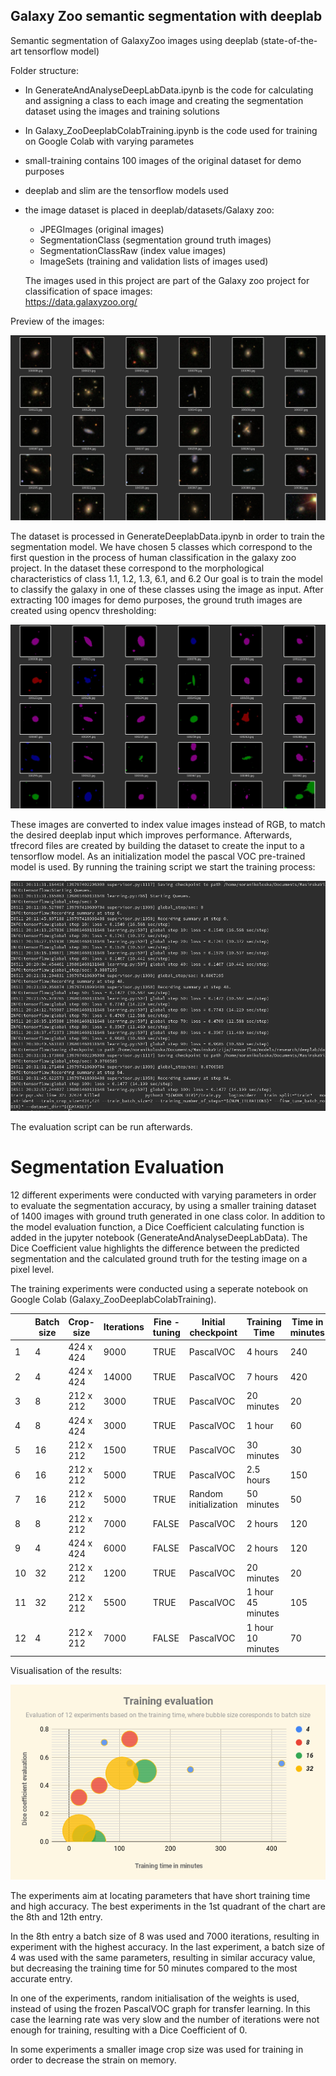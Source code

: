 ## Galaxy Zoo semantic segmentation with deeplab

Semantic segmentation of GalaxyZoo images using deeplab (state-of-the-art tensorflow model)

Folder structure:
- In GenerateAndAnalyseDeepLabData.ipynb is the code for calculating and assigning a class to each image and creating the segmentation dataset using the images and training solutions
- In Galaxy_ZooDeeplabColabTraining.ipynb is the code used for training on Google Colab with varying parametes
- small-training contains 100 images of the original dataset for demo purposes
- deeplab and slim are the tensorflow models used
- the image dataset is placed in deeplab/datasets/Galaxy zoo:
   - JPEGImages (original images)
   - SegmentationClass (segmentation ground truth images)
   - SegmentationClassRaw (index value images)
   - ImageSets (training and validation lists of images used)

  The images used in this project are part of the Galaxy zoo project for classification of space images:    
  https://data.galaxyzoo.org/
	
Preview of the images:

![images](/images/galaxy-zoo-images.png)

The dataset is processed in GenerateDeeplabData.ipynb in order to train the segmentation model. We have chosen 5 classes which correspond to the first question in the process of human classification in the galaxy zoo project. In the dataset these correspond to the morphological characteristics of class 1.1, 1.2, 1.3, 6.1, and 6.2 Our goal is to train the model to classify the galaxy in one of these classes using the image as input. After extracting 100 images for demo purposes, the ground truth images are created using opencv thresholding: 

![segmentedImages](/images/segmented-images.png)

These images are converted to index value images instead of RGB, to match the desired deeplab input which improves performance. 
Afterwards, tfrecord files are created by building the dataset to create the input to a tensorflow model. As an initialization model the pascal VOC pre-trained model is used. By running the training script we start the training process: 

![training](/images/training.png)

The evaluation script can be run afterwards.

# Segmentation Evaluation

12 different experiments were conducted with varying parameters in order to evaluate the segmentation accuracy, by using a smaller training dataset of 1400 images with ground truth generated in one class color. In addition to the model evaluation function, a Dice Coefficient calculating function is added in the jupyter notebook (GenerateAndAnalyseDeepLabData). The Dice Coefficient value highlights the difference between the predicted segmentation and the calculated ground truth for the testing image on a pixel level.

The training experiments were conducted using a seperate notebook on Google Colab (Galaxy_ZooDeeplabColabTraining).


|    | Batch size | Crop-size | Iterations | Fine - tuning | Initial checkpoint    | Training Time     | Time in minutes | Tensorflow Evaluation | Dice coefficient |
|----|------------|------------|------------|---------------|-----------------------|-------------------|-----------------|-----------------------|------------------|
| 1  | 4          | 424 x 424  | 9000       | TRUE          | PascalVOC             | 4 hours           | 240             | 0.389497876           | 0.5125081108     |
| 2  | 4          | 424 x 424  | 14000      | TRUE          | PascalVOC             | 7 hours           | 420             | 0.512435              | 0.556208577      |
| 3  | 8          | 212 x 212  | 3000       | TRUE          | PascalVOC             | 20 minutes        | 20              | 0.489129335           | 0.3145089413     |
| 4  | 8          | 424 x 424  | 3000       | TRUE          | PascalVOC             | 1 hour            | 60              | 0.780309916           | 0.4000274228     |
| 5  | 16         | 212 x 212  | 1500       | TRUE          | PascalVOC             | 30 minutes        | 30              | 0.517493546           | 0.03604324644    |
| 6  | 16         | 212 x 212  | 5000       | TRUE          | PascalVOC             | 2.5 hours         | 150             | 0.325162381           | 0.5012619152     |
| 7  | 16         | 212 x 212  | 5000       | TRUE          | Random initialization | 50 minutes        | 50              | 0.489129335           | 0                |
| 8  | 8          | 212 x 212  | 7000       | FALSE         | PascalVOC             | 2 hours           | 120             | 0.844646156           | 0.7304488889     |
| 9  | 4          | 424 x 424  | 6000       | FALSE         | PascalVOC             | 2 hours           | 120             | 0.863921046           | 0.5577976091     |
| 10 | 32         | 212 x 212  | 1200       | TRUE          | PascalVOC             | 20 minutes        | 20              | 0.56085               | 0.07685808697    |
| 11 | 32         | 212 x 212  | 5500       | TRUE          | PascalVOC             | 1 hour 45 minutes | 105             | 0.195511907           | 0.4863402111     |
| 12 | 4          | 212 x 212  | 7000       | FALSE         | PascalVOC             | 1 hour 10 minutes | 70              | 0.835105538           | 0.7059139809     |

Visualisation of the results:

![evaluation](/images/TrainingEvaluation.png)

The experiments aim at locating parameters that have short training time and high accuracy. The best experiments in the 1st quadrant of the chart are the 8th and 12th entry.

In the 8th entry a batch size of 8 was used and 7000 iterations, resulting in experiment with the highest accuracy.
In the last experiment, a batch size of 4 was used with the same parameters, resulting in similar accuracy value, but decreasing the training time for 50 minutes compared to the most accurate entry.

In one of the experiments, random initialisation of the weights is used, instead of using the frozen PascalVOC graph for transfer learning. In this case the learning rate was very slow and the number of iterations were not enough for training, resulting with a Dice Coefficient of 0. 

In some experiments a smaller image crop size was used for training in order to decrease the strain on memory.
